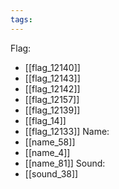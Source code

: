 ```yaml
---
tags:
---
```

Flag:
- [[flag_12140]]
- [[flag_12143]]
- [[flag_12142]]
- [[flag_12157]]
- [[flag_12139]]
- [[flag_14]]
- [[flag_12133]]
Name:
- [[name_58]]
- [[name_4]]
- [[name_81]]
Sound:
- [[sound_38]]
